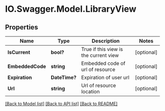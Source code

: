 # IO.Swagger.Model.LibraryView
## Properties

Name | Type | Description | Notes
------------ | ------------- | ------------- | -------------
**IsCurrent** | **bool?** | True if this view is the current view | [optional] 
**EmbeddedCode** | **string** | Embedded code of url of resource  | [optional] 
**Expiration** | **DateTime?** | Expiration of user url  | [optional] 
**Url** | **string** | Url of resource location | [optional] 

[[Back to Model list]](../README.md#documentation-for-models) [[Back to API list]](../README.md#documentation-for-api-endpoints) [[Back to README]](../README.md)

